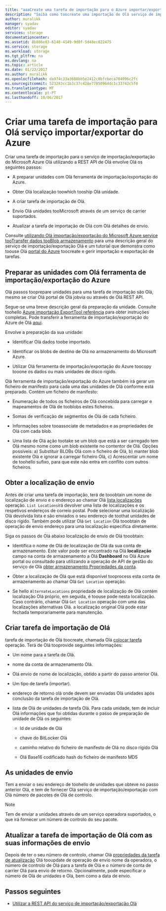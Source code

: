 ```yaml
---
title: "aaaCreate uma tarefa de importação para o Azure importar/exportar | Microsoft Docs"
description: "Saiba como toocreate uma importação de Olá serviço de importação/exportação do Microsoft Azure."
author: muralikk
manager: syadav
editor: syadav
services: storage
documentationcenter: 
ms.assetid: 8b886e83-6148-4149-9d0f-5d48ec822475
ms.service: storage
ms.workload: storage
ms.tgt_pltfrm: na
ms.devlang: na
ms.topic: article
ms.date: 01/23/2017
ms.author: muralikk
ms.openlocfilehash: da974c33a3688bb5e2412c8bfcbeca704096c2fc
ms.sourcegitcommit: 523283cc1b3c37c428e77850964dc1c33742c5f0
ms.translationtype: MT
ms.contentlocale: pt-PT
ms.lasthandoff: 10/06/2017
---
```

# <a name="creating-an-import-job-for-hello-azure-importexport-service"></a>Criar uma tarefa de importação para Olá serviço importar/exportar do Azure

Criar uma tarefa de importação para o serviço de importação/exportação do Microsoft Azure Olá utilizando a REST API de Olá envolve Olá os seguintes passos:

-   A preparar unidades com Olá ferramenta de importação/exportação do Azure.

-   Obter Olá localização toowhich tooship Olá unidade.

-   A criar tarefa de importação de Olá.

-   Envio Olá unidades tooMicrosoft através de um serviço de carrier suportados.

-   Atualizar a tarefa de importação de Olá com Olá detalhes de envio.

 Consulte [utilizando Olá importação/exportação do Microsoft Azure service tooTransfer dados tooBlob armazenamento](storage-import-export-service.md) para uma descrição geral do serviço de importação/exportação Olá e um tutorial que demonstra como toouse Olá [portal do Azure](https://portal.azure.com/) toocreate e gerir importação e exportação de tarefas.

## <a name="preparing-drives-with-hello-azure-importexport-tool"></a>Preparar as unidades com Olá ferramenta de importação/exportação do Azure

Olá passos tooprepare unidades para uma tarefa de importação são Olá, mesmo se criar Olá portal de Olá jobvia ou através de Olá REST API.

Segue-se uma breve descrição geral da preparação da unidade. Consulte toohello [Azure importação ExportTool referência](storage-import-export-tool-how-to-v1.md) para obter instruções completas. Pode transferir a ferramenta de importação/exportação do Azure de Olá [aqui](http://go.microsoft.com/fwlink/?LinkID=301900).

Envolve a preparação da sua unidade:

-   Identificar Olá dados toobe importado.

-   Identificar os blobs de destino de Olá no armazenamento do Microsoft Azure.

-   Utilizar Olá ferramenta de importação/exportação do Azure toocopy tooone os dados ou mais unidades de disco rígido.

 Olá ferramenta de importação/exportação do Azure também irá gerar um ficheiro de manifesto para cada uma das unidades de Olá conforme está preparado. Contém um ficheiro de manifesto:

-   Enumeração de todos os ficheiros de Olá concebida para carregar e mapeamentos de Olá de tooblobs estes ficheiros.

-   Somas de verificação de segmentos de Olá de cada ficheiro.

-   Informações sobre tooassociate de metadados e as propriedades de Olá com cada blob.

-   Uma lista de Olá ação tootake se um blob que está a ser carregado tem Olá mesmo nome como um blob existente no contentor de Olá. Opções possíveis: a) Substituir BLOBs Olá com o ficheiro de Olá, b) manter blob existente Olá e ignorar a carregar ficheiro Olá, c) Acrescentar um nome de toohello sufixo, para que este não entra em conflito com outros ficheiros.

## <a name="obtaining-your-shipping-location"></a>Obter a localização de envio

Antes de criar uma tarefa de importação, terá de tooobtain um nome de localização de envio e o endereço ao chamar Olá [lista localizações](/rest/api/storageimportexport/listlocations) operação. `List Locations`irá devolver uma lista de localizações e os respetivos endereços de correio postal. Pode selecionar uma localização Olá devolvida lista e são enviados o seu endereço de toothat unidades de disco rígido. Também pode utilizar Olá `Get Location` Olá tooobtain de operação de envio endereço para uma localização específica diretamente.

 Siga os passos de Olá abaixo localização de envio de Olá tooobtain:

-   Identifica o nome de Olá de localização de Olá da sua conta de armazenamento. Este valor pode ser encontrado na Olá **localização** campo na conta de armazenamento a Olá **Dashboard** no Olá Azure portal ou consultado para utilizando a operação de API de gestão do serviço de Olá [obter armazenamento Propriedades da conta](/rest/api/storagerp/storageaccounts#StorageAccounts_GetProperties).

-   Obter a localização de Olá que está disponível tooprocess esta conta de armazenamento ao chamar Olá `Get Location` operação.

-   Se hello `AlternateLocations` propriedade de localização de Olá contém localização Olá próprio, em seguida, é toouse pode nesta localização. Caso contrário, chamar Olá `Get Location` operação com uma das localizações alternativas Olá. a localização original Olá pode estar fechada temporariamente para manutenção.

## <a name="creating-hello-import-job"></a>Criar tarefa de importação de Olá
tarefa de importação de Olá toocreate, chamada Olá [colocar tarefa](/rest/api/storageimportexport/jobs#Jobs_CreateOrUpdate) operação. Terá de Olá tooprovide seguintes informações:

-   Um nome para a tarefa de Olá.

-   nome da conta de armazenamento Olá.

-   Olá envio de nome de localização, obtido a partir do passo anterior Olá.

-   Um tipo de tarefa (importar).

-   endereço de retorno olá onde devem ser enviadas Olá unidades após conclusão da tarefa de importação de Olá.

-   lista de Olá de unidades de tarefa Olá. Para cada unidade, tem de incluir Olá informações que foi obtidas durante o passo de preparação de unidade de Olá os seguintes:

    -   Id de unidade de Olá

    -   chave do BitLocker Olá

    -   caminho relativo do ficheiro de manifesto de Olá no disco rígido Olá

    -   Olá Base16 codificado hash do ficheiro de manifesto MD5

## <a name="shipping-your-drives"></a>As unidades de envio
Tem a enviar o seu endereço de toohello de unidades que obteve no passo anterior Olá, e tem de fornecer Olá serviço de importação/exportação com Olá número de pacotes de Olá de controlo.

> [!NOTE]
>  Tem de enviar a unidades através de um serviço operadora suportados, o que irá fornecer um número de controlo do seu pacote.

## <a name="updating-hello-import-job-with-your-shipping-information"></a>Atualizar a tarefa de importação de Olá com as suas informações de envio
Depois de ter o seu número de controlo, chamar Olá [propriedades da tarefa de atualização](/api/storageimportexport/jobs#Jobs_Update) Olá tooupdate de operação de envio nome da operadora, o número de controlo de Olá para a tarefa de Olá e o número de conta de carrier Olá para envio de retorno. Opcionalmente, pode especificar o número de Olá de unidades e Olá, bem como a data de envio.

## <a name="next-steps"></a>Passos seguintes

* [Utilizar a REST API do serviço de importação/exportação Olá](storage-import-export-using-the-rest-api.md)

